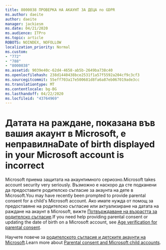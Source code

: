 ```yaml
---
title: 8000038 ПРОВЕРКА НА АКАУНТ ЗА ДЕЦА по GDPR
ms.author: daeite
author: daeite
manager: jackiesm
ms.date: 04/21/2020
ms.audience: ITPro
ms.topic: article
ROBOTS: NOINDEX, NOFOLLOW
localization_priority: Normal
ms.custom:
- "772"
- "788"
- "8000038"
ms.assetid: 9039e40c-62d4-4658-ab5b-2649ba738c40
ms.openlocfilehash: 238d1440438bce2531f1a57f5592a204cf9c3cf3
ms.sourcegitcommit: 55eff703a17e500681d8fa6a87eb067019ade3cc
ms.translationtype: MT
ms.contentlocale: bg-BG
ms.lasthandoff: 04/22/2020
ms.locfileid: "43764969"
---
```

# <a name="date-of-birth-displayed-in-your-microsoft-account-is-incorrect"></a><span data-ttu-id="d4eac-102">Датата на раждане, показана във вашия акаунт в Microsoft, е неправилна</span><span class="sxs-lookup"><span data-stu-id="d4eac-102">Date of birth displayed in your Microsoft account is incorrect</span></span>

<span data-ttu-id="d4eac-103">Microsoft приема защитата на акаунтимного сериозно.</span><span class="sxs-lookup"><span data-stu-id="d4eac-103">Microsoft takes account security very seriously.</span></span> <span data-ttu-id="d4eac-104">Възможно е наскоро да сте подканени да предоставите родителско съгласие за акаунта на дете в Microsoft.</span><span class="sxs-lookup"><span data-stu-id="d4eac-104">You may have recently been prompted to provide parental consent for a child's Microsoft account.</span></span> <span data-ttu-id="d4eac-105">Ако имате нужда от помощ за предоставяне на родителско съгласие или актуализиране на датата на раждане на акаунт в Microsoft, вижте [Потвърждаване на възрастта за родителско съгласие](https://go.microsoft.com/fwlink/p/?linkid=874364).</span><span class="sxs-lookup"><span data-stu-id="d4eac-105">If you need help providing parental consent or updating the date of birth on a Microsoft account, see [Age verification for parental consent](https://go.microsoft.com/fwlink/p/?linkid=874364).</span></span>
  
<span data-ttu-id="d4eac-106">Научете повече за [родителското съгласие и детските акаунти на Microsoft](https://go.microsoft.com/fwlink/p/?linkid=874365).</span><span class="sxs-lookup"><span data-stu-id="d4eac-106">Learn more about [Parental consent and Microsoft child accounts](https://go.microsoft.com/fwlink/p/?linkid=874365).</span></span>
  